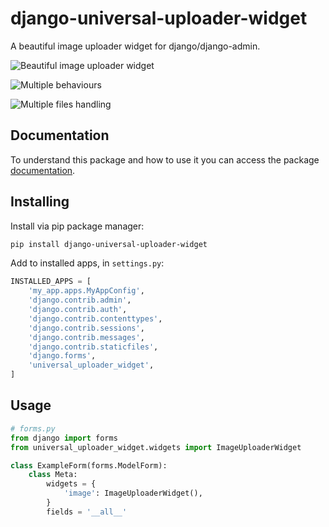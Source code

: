 # django-universal-uploader-widget

A beautiful image uploader widget for django/django-admin.

![Beautiful image uploader widget](https://raw.githubusercontent.com/inventare/django-universal-uploader-widget/main/docs/static/img/beautiful.gif)

![Multiple behaviours](https://raw.githubusercontent.com/inventare/django-universal-uploader-widget/main/docs/static/img/click.gif)

![Multiple files handling](https://raw.githubusercontent.com/inventare/django-universal-uploader-widget/main/docs/static/img/inline_multiple.gif)

## Documentation

To understand this package and how to use it you can access the package [documentation](https://uuw.institutoinventare.com.br/).

## Installing

Install via pip package manager:

```bash
pip install django-universal-uploader-widget
```

Add to installed apps, in `settings.py`:

```python
INSTALLED_APPS = [
    'my_app.apps.MyAppConfig',
    'django.contrib.admin',
    'django.contrib.auth',
    'django.contrib.contenttypes',
    'django.contrib.sessions',
    'django.contrib.messages',
    'django.contrib.staticfiles',
    'django.forms',
    'universal_uploader_widget',
]
```

##  Usage

```python
# forms.py
from django import forms
from universal_uploader_widget.widgets import ImageUploaderWidget

class ExampleForm(forms.ModelForm):
    class Meta:
        widgets = {
            'image': ImageUploaderWidget(),
        }
        fields = '__all__'
```
